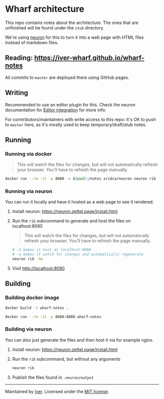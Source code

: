 # Wharf architecture

This repo contains notes about the architecture. The ones that are unfinished
will be found under the `stub` directory.

We're using [neuron](https://github.com/srid/neuron) for this to turn it into
a web page with HTML files instead of markdown files.

## Reading: <https://iver-wharf.github.io/wharf-notes>

All commits to `master` are deployed there using GitHub pages.

## Writing

Recommended to use an editor plugin for this. Check the neuron documentation
for [Editor integration](https://neuron.zettel.page/editor.html) for more info.

For comtributors/maintainers with write access to this repo: It's OK to push to
`master` here, as it's mostly used to keep temporary/draft/stub notes.

## Running

### Running via docker

> This will watch the files for changes, but will not automatically refresh your
> browser. You'll have to refresh the page manually.

```sh
docker run --rm -it -p 8080 -v $(pwd):/notes sridca/neuron neuron rib -Sw
```

### Running via neuron

You can run it locally and have it hosted as a web page to see it rendered.

1. Install neuron: <https://neuron.zettel.page/install.html>

2. Run the `rib` subcommand to generate and host the files on localhost:8080

   > This will watch the files for changes, but will not automatically refresh your
   > browser. You'll have to refresh the page manually.

   ```sh
   # -S makes it host at localhost:8080
   # -w makes it watch for changes and automatically regenerate
   neuron rib -Sw
   ```

3. Visit <http://localhost:8080>

## Building

### Building docker image

```sh
docker build -t wharf-notes .

docker run --rm -it -p 8080:8080 wharf-notes
```

### Building via neuron

You can also just generate the files and then host it via for example nginx.

1. Install neuron: <https://neuron.zettel.page/install.html>

2. Run the `rib` subcommand, but without any arguments

   ```sh
   neuron rib
   ```

3. Publish the files found in `.neuron/output`

---

Maintained by [Iver](https://www.iver.com/en).
Licensed under the [MIT license](./LICENSE).
